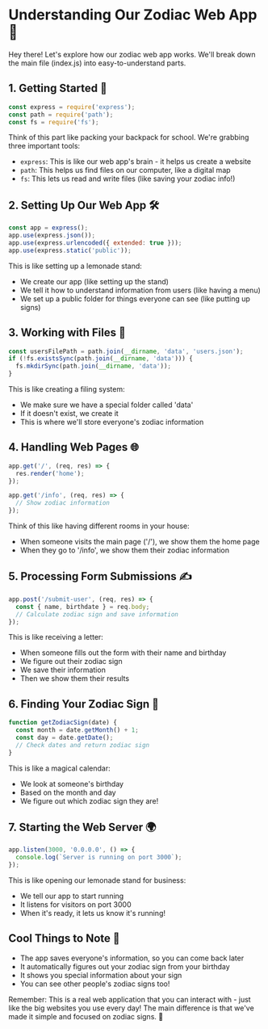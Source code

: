 # Understanding Our Zodiac Web App 🌟

Hey there! Let's explore how our zodiac web app works. We'll break down the main file (index.js) into easy-to-understand parts.

## 1. Getting Started 🚀

```javascript
const express = require('express');
const path = require('path');
const fs = require('fs');
```

Think of this part like packing your backpack for school. We're grabbing three important tools:
- `express`: This is like our web app's brain - it helps us create a website
- `path`: This helps us find files on our computer, like a digital map
- `fs`: This lets us read and write files (like saving your zodiac info!)

## 2. Setting Up Our Web App 🛠️

```javascript
const app = express();
app.use(express.json());
app.use(express.urlencoded({ extended: true }));
app.use(express.static('public'));
```

This is like setting up a lemonade stand:
- We create our app (like setting up the stand)
- We tell it how to understand information from users (like having a menu)
- We set up a public folder for things everyone can see (like putting up signs)

## 3. Working with Files 📁

```javascript
const usersFilePath = path.join(__dirname, 'data', 'users.json');
if (!fs.existsSync(path.join(__dirname, 'data'))) {
  fs.mkdirSync(path.join(__dirname, 'data'));
}
```

This is like creating a filing system:
- We make sure we have a special folder called 'data'
- If it doesn't exist, we create it
- This is where we'll store everyone's zodiac information

## 4. Handling Web Pages 🌐

```javascript
app.get('/', (req, res) => {
  res.render('home');
});

app.get('/info', (req, res) => {
  // Show zodiac information
});
```

Think of this like having different rooms in your house:
- When someone visits the main page ('/'), we show them the home page
- When they go to '/info', we show them their zodiac information

## 5. Processing Form Submissions ✍️

```javascript
app.post('/submit-user', (req, res) => {
  const { name, birthdate } = req.body;
  // Calculate zodiac sign and save information
});
```

This is like receiving a letter:
- When someone fills out the form with their name and birthday
- We figure out their zodiac sign
- We save their information
- Then we show them their results

## 6. Finding Your Zodiac Sign 🔮

```javascript
function getZodiacSign(date) {
  const month = date.getMonth() + 1;
  const day = date.getDate();
  // Check dates and return zodiac sign
}
```

This is like a magical calendar:
- We look at someone's birthday
- Based on the month and day
- We figure out which zodiac sign they are!

## 7. Starting the Web Server 🌍

```javascript
app.listen(3000, '0.0.0.0', () => {
  console.log(`Server is running on port 3000`);
});
```

This is like opening our lemonade stand for business:
- We tell our app to start running
- It listens for visitors on port 3000
- When it's ready, it lets us know it's running!

## Cool Things to Note 🌈

- The app saves everyone's information, so you can come back later
- It automatically figures out your zodiac sign from your birthday
- It shows you special information about your sign
- You can see other people's zodiac signs too!

Remember: This is a real web application that you can interact with - just like the big websites you use every day! The main difference is that we've made it simple and focused on zodiac signs. 🌟
